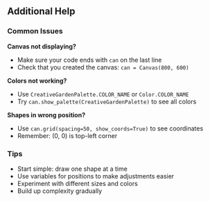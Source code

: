 ## Additional Help

### Common Issues

**Canvas not displaying?**
- Make sure your code ends with `can` on the last line
- Check that you created the canvas: `can = Canvas(800, 600)`

**Colors not working?**
- Use `CreativeGardenPalette.COLOR_NAME` or `Color.COLOR_NAME`
- Try `can.show_palette(CreativeGardenPalette)` to see all colors

**Shapes in wrong position?**
- Use `can.grid(spacing=50, show_coords=True)` to see coordinates
- Remember: (0, 0) is top-left corner

### Tips

- Start simple: draw one shape at a time
- Use variables for positions to make adjustments easier
- Experiment with different sizes and colors
- Build up complexity gradually
